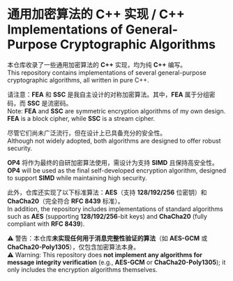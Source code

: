 # 通用加密算法的 C++ 实现 / C++ Implementations of General-Purpose Cryptographic Algorithms

本仓库收录了一些通用加密算法的 **C++** 实现，均为纯 **C++** 编写。  
This repository contains implementations of several general-purpose cryptographic algorithms, all written in pure C++.

请注意：**FEA** 和 **SSC** 是我自主设计的对称加密算法。其中，**FEA** 属于分组密码，而 **SSC** 是流密码。  
Note: **FEA** and **SSC** are symmetric encryption algorithms of my own design. **FEA** is a block cipher, while **SSC** is a stream cipher.

尽管它们尚未广泛流行，但在设计上已具备充分的安全性。  
Although not widely adopted, both algorithms are designed to offer robust security.

**OP4** 将作为最终的自研加密算法使用，需设计为支持 **SIMD** 且保持高安全性。  
**OP4** will be used as the final self-developed encryption algorithm, designed to support **SIMD** while maintaining high security.

此外，仓库还实现了以下标准算法：**AES**（支持 **128/192/256** 位密钥）和 **ChaCha20**（完全符合 **RFC 8439** 标准）。  
In addition, the repository includes implementations of standard algorithms such as **AES** (supporting **128/192/256**-bit keys) and **ChaCha20** (fully compliant with **RFC 8439**).

⚠️ 警告：本仓库**未实现任何用于消息完整性验证的算法**（如 **AES-GCM** 或 **ChaCha20-Poly1305**），仅包含加密算法本身。  
⚠️ Warning: This repository does **not implement any algorithms for message integrity verification** (e.g., **AES-GCM** or **ChaCha20-Poly1305**); it only includes the encryption algorithms themselves.
